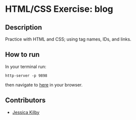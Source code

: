# HTML/CSS Exercise: blog

## Description
Practice with HTML and CSS; using tag names, IDs, and links.

## How to run
In your terminal run:
```
http-server -p 9898
```
then navigate to [here](http://localhost:9898) in your browser.

## Contributors
- [Jessica Kilby](https://github.com/jessicakilby)